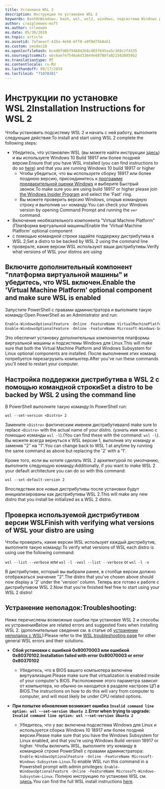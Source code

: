 ```yaml
---
title: Установка WSL 2
description: Инструкции по установке WSL 2
keywords: BashOnWindows, bash, wsl, wsl2, windows, подсистема Windows для Linux, windowssubsystem, ubuntu, debian, suse, windows 10, установка
author: craigloewen-msft
ms.author: crloewen
ms.date: 05/30/2019
ms.topic: article
ms.assetid: 7afaeacf-435a-4e58-bff0-a9f0d75b8a51
ms.custom: seodec18
ms.openlocfilehash: bced0fd0bf948842b8c465f645aa5c368c2f4335
ms.sourcegitcommit: ebc6ae7e7546a6d33644e68788fa0215028859b2
ms.translationtype: MT
ms.contentlocale: ru-RU
ms.lasthandoff: 09/17/2019
ms.locfileid: "71070301"
---
```

# <a name="installation-instructions-for-wsl-2"></a><span data-ttu-id="f8a5e-104">Инструкции по установке WSL 2</span><span class="sxs-lookup"><span data-stu-id="f8a5e-104">Installation Instructions for WSL 2</span></span>

<span data-ttu-id="f8a5e-105">Чтобы установить подсистему WSL 2 и начать с ней работу, выполните следующие действия:</span><span class="sxs-lookup"><span data-stu-id="f8a5e-105">To install and start using WSL 2 complete the following steps:</span></span>

- <span data-ttu-id="f8a5e-106">Убедитесь, что установлен WSL (вы можете найти инструкции [здесь](./install-win10.md)) и вы используете Windows 10 Build 18917 или более поздней версии.</span><span class="sxs-lookup"><span data-stu-id="f8a5e-106">Ensure that you have WSL installed (you can find instructions to do so [here](./install-win10.md)) and that you are running Windows 10 build 18917 or higher</span></span>
   - <span data-ttu-id="f8a5e-107">Чтобы убедиться, что вы используете сборку 18917 или более позднюю версию, присоединитесь к [программе предварительной оценки Windows](https://insider.windows.com/en-us/) и выберите Быстрый звонок.</span><span class="sxs-lookup"><span data-stu-id="f8a5e-107">To make sure you are using build 18917 or higher please join [the Windows Insider Program](https://insider.windows.com/en-us/) and select the 'Fast' ring.</span></span> 
   - <span data-ttu-id="f8a5e-108">Вы можете проверить версию Windows, открыв командную строку и выполнив `ver` команду.</span><span class="sxs-lookup"><span data-stu-id="f8a5e-108">You can check your Windows version by opening Command Prompt and running the `ver` command.</span></span>
- <span data-ttu-id="f8a5e-109">Включение необязательного компонента "Virtual Machine Platform" (Платформа виртуальной машины)</span><span class="sxs-lookup"><span data-stu-id="f8a5e-109">Enable the 'Virtual Machine Platform' optional component</span></span>
- <span data-ttu-id="f8a5e-110">с помощью командной строки задайте поддержку дистрибутива в WSL 2;</span><span class="sxs-lookup"><span data-stu-id="f8a5e-110">Set a distro to be backed by WSL 2 using the command line</span></span>
- <span data-ttu-id="f8a5e-111">проверьте, какие версии WSL используют ваши дистрибутивы.</span><span class="sxs-lookup"><span data-stu-id="f8a5e-111">Verify what versions of WSL your distros are using</span></span>

## <a name="enable-the-virtual-machine-platform-optional-component-and-make-sure-wsl-is-enabled"></a><span data-ttu-id="f8a5e-112">Включите дополнительный компонент "платформа виртуальной машины" и убедитесь, что WSL включен.</span><span class="sxs-lookup"><span data-stu-id="f8a5e-112">Enable the 'Virtual Machine Platform' optional component and make sure WSL is enabled</span></span>

<span data-ttu-id="f8a5e-113">Запустите PowerShell с правами администратора и выполните такую команду:</span><span class="sxs-lookup"><span data-stu-id="f8a5e-113">Open PowerShell as an Administrator and run:</span></span>

```powershell
Enable-WindowsOptionalFeature -Online -FeatureName VirtualMachinePlatform
Enable-WindowsOptionalFeature -Online -FeatureName Microsoft-Windows-Subsystem-Linux
```

<span data-ttu-id="f8a5e-114">Это обеспечит установку дополнительных компонентов платформы виртуальной машины и подсистемы Windows для Linux.</span><span class="sxs-lookup"><span data-stu-id="f8a5e-114">This will make sure that both the Virtual Machine Platform and Windows Subsystem for Linux optional components are installed.</span></span> <span data-ttu-id="f8a5e-115">После выполнения этих команд потребуется перезагрузить компьютер.</span><span class="sxs-lookup"><span data-stu-id="f8a5e-115">After you've run these commands you'll need to restart your computer.</span></span> 

## <a name="set-a-distro-to-be-backed-by-wsl-2-using-the-command-line"></a><span data-ttu-id="f8a5e-116">Настройка поддержки дистрибутива в WSL 2 с помощью командной строки</span><span class="sxs-lookup"><span data-stu-id="f8a5e-116">Set a distro to be backed by WSL 2 using the command line</span></span>

<span data-ttu-id="f8a5e-117">В PowerShell выполните такую команду:</span><span class="sxs-lookup"><span data-stu-id="f8a5e-117">In PowerShell run:</span></span>

`wsl --set-version <Distro> 2`

<span data-ttu-id="f8a5e-118">Замените `<Distro>` фактическим именем дистрибутива</span><span class="sxs-lookup"><span data-stu-id="f8a5e-118">and make sure to replace `<Distro>` with the actual name of your distro.</span></span> <span data-ttu-id="f8a5e-119">(узнать имя можно с помощью команды `wsl -l`).</span><span class="sxs-lookup"><span data-stu-id="f8a5e-119">(You can find these with the command: `wsl -l`).</span></span> <span data-ttu-id="f8a5e-120">Вы можете всегда вернуться к WSL версии 1, выполнив эту команду и заменив "2" на "1".</span><span class="sxs-lookup"><span data-stu-id="f8a5e-120">You can change back to WSL 1 at anytime by running the same command as above but replacing the '2' with a '1'.</span></span>

<span data-ttu-id="f8a5e-121">Кроме того, если вы хотите сделать WSL 2 архитектурой по умолчанию, выполните следующую команду:</span><span class="sxs-lookup"><span data-stu-id="f8a5e-121">Additionally, if you want to make WSL 2 your default architecture you can do so with this command:</span></span>

`wsl --set-default-version 2`

<span data-ttu-id="f8a5e-122">Впоследствии все новые дистрибутивы после установки будут инициализированы как дистрибутивы WSL 2.</span><span class="sxs-lookup"><span data-stu-id="f8a5e-122">This will make any new distro that you install be initialized as a WSL 2 distro.</span></span>

## <a name="finish-with-verifying-what-versions-of-wsl-your-distro-are-using"></a><span data-ttu-id="f8a5e-123">Проверка используемой дистрибутивом версии WSL</span><span class="sxs-lookup"><span data-stu-id="f8a5e-123">Finish with verifying what versions of WSL your distro are using</span></span>

<span data-ttu-id="f8a5e-124">Чтобы проверить, какие версии WSL использует каждый дистрибутив, выполните такую команду:</span><span class="sxs-lookup"><span data-stu-id="f8a5e-124">To verify what versions of WSL each distro is using use the following command:</span></span>

<span data-ttu-id="f8a5e-125">`wsl --list --verbose` или `wsl -l -v`</span><span class="sxs-lookup"><span data-stu-id="f8a5e-125">`wsl --list --verbose` or `wsl -l -v`</span></span>

<span data-ttu-id="f8a5e-126">В дистрибутиве, который вы выбрали ранее, в столбце версии должно отображаться значение "2".</span><span class="sxs-lookup"><span data-stu-id="f8a5e-126">The distro that you've chosen above should now display a '2' under the 'version' column.</span></span> <span data-ttu-id="f8a5e-127">Теперь все готово к работе с дистрибутивом WSL 2.</span><span class="sxs-lookup"><span data-stu-id="f8a5e-127">Now that you're finished feel free to start using your WSL 2 distro!</span></span> 

## <a name="troubleshooting"></a><span data-ttu-id="f8a5e-128">Устранение неполадок:</span><span class="sxs-lookup"><span data-stu-id="f8a5e-128">Troubleshooting:</span></span> 

<span data-ttu-id="f8a5e-129">Ниже перечислены возможные ошибки при установке WSL 2 и способы их устранения</span><span class="sxs-lookup"><span data-stu-id="f8a5e-129">Below are related errors and suggested fixes when installing WSL 2.</span></span> <span data-ttu-id="f8a5e-130">(дополнительные сведения см. в статье об [устранении неполадок с WSL](troubleshooting.md)):</span><span class="sxs-lookup"><span data-stu-id="f8a5e-130">Please refer to the [WSL troubleshooting page](troubleshooting.md) for other general WSL errors and their solutions.</span></span>

* <span data-ttu-id="f8a5e-131">**Сбой установки с ошибкой 0x80070003 или ошибкой 0x80370102.**</span><span class="sxs-lookup"><span data-stu-id="f8a5e-131">**Installation failed with error 0x80070003 or error 0x80370102**</span></span>
    * <span data-ttu-id="f8a5e-132">Убедитесь, что в BIOS вашего компьютера включена виртуализация.</span><span class="sxs-lookup"><span data-stu-id="f8a5e-132">Please make sure that virtualization is enabled inside of your computer's BIOS.</span></span> <span data-ttu-id="f8a5e-133">Расположение этого параметра зависит от компьютера, но обычно он находится в разделе настроек ЦП в BIOS.</span><span class="sxs-lookup"><span data-stu-id="f8a5e-133">The instructions on how to do this will vary from computer to computer, and will most likely be under CPU related options.</span></span>
   
* <span data-ttu-id="f8a5e-134">**При попытке обновления возникает ошибка `Invalid command line option: wsl --set-version Ubuntu 2`.**</span><span class="sxs-lookup"><span data-stu-id="f8a5e-134">**Error when trying to upgrade: `Invalid command line option: wsl --set-version Ubuntu 2`**</span></span>
    * <span data-ttu-id="f8a5e-135">Убедитесь, что у вас включена подсистема Windows для Linux и используется сборка Windows 10 18917 или более поздней версии.</span><span class="sxs-lookup"><span data-stu-id="f8a5e-135">Please make sure that you have the Windows Subsystem for Linux enabled, and that you're using Windows Build version 18917 or higher.</span></span> <span data-ttu-id="f8a5e-136">Чтобы включить WSL, выполните эту команду в командной строке PowerShell с правами администратора: `Enable-WindowsOptionalFeature -Online -FeatureName Microsoft-Windows-Subsystem-Linux`.</span><span class="sxs-lookup"><span data-stu-id="f8a5e-136">To enable WSL run this command in a Powershell prompt with admin privileges: `Enable-WindowsOptionalFeature -Online -FeatureName Microsoft-Windows-Subsystem-Linux`.</span></span> <span data-ttu-id="f8a5e-137">Полную инструкцию по установке WSL см. [здесь](./install-win10.md).</span><span class="sxs-lookup"><span data-stu-id="f8a5e-137">You can find the full WSL install instructions [here](./install-win10.md).</span></span>
